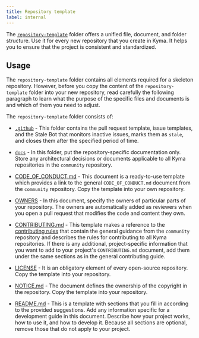 ```yaml
---
title: Repository template
label: internal
---
```


The [`repository-template`](https://github.com/kyma-project/community/tree/main/templates/repository-template) folder offers a unified file, document, and folder structure. Use it for every new repository that you create in Kyma. It helps you to ensure that the project is consistent and standardized.

## Usage

The `repository-template` folder contains all elements required for a skeleton repository. However, before you copy the content of the `repository-template` folder into your new repository, read carefully the following paragraph to learn what the purpose of the specific files and documents is and which of them you need to adjust.

The `repository-template` folder consists of:

* [`.github`](https://github.com/kyma-project/community/tree/main/templates/repository-template/.github) - This folder contains the pull request template, issue templates, and the Stale Bot that monitors inactive issues, marks them as `stale`, and closes them after the specified period of time.

* [`docs`](https://github.com/kyma-project/community/tree/main/templates/repository-template/docs) - In this folder, put the repository-specific documentation only. Store any architectural decisions or documents applicable to all Kyma repositories in the `community` repository.

* [CODE_OF_CONDUCT.md](https://github.com/kyma-project/community/blob/main/templates/repository-template/CODE_OF_CONDUCT.md) - This document is a ready-to-use template which provides a link to the general `CODE_OF_CONDUCT.md` document from the `community` repository. Copy the template into your own repository.

* [OWNERS](https://github.com/kyma-project/community/tree/main/templates/repository-template/OWNERS) - In this document, specify the owners of particular parts of your repository. The owners are automatically added as reviewers when you open a pull request that modifies the code and content they own.

* [CONTRIBUTING.md](https://github.com/kyma-project/community/blob/main/templates/repository-template/CONTRIBUTING.md) - This template makes a reference to the [contributing rules](../../contributing/02-contributing.md) that contain the general guidance from the `community` repository and describes the rules for contributing to all Kyma repositories. If there is any additional, project-specific information that you want to add to your project's `CONTRIBUTING.md` document, add them under the same sections as in the general contributing guide.

* [LICENSE](https://github.com/kyma-project/community/tree/main/templates/repository-template/LICENSE) - It is an obligatory element of every open-source repository. Copy the template into your repository.

* [NOTICE.md](https://github.com/kyma-project/community/tree/main/templates/repository-template/NOTICE.md) - The document defines the ownership of the copyright in the repository. Copy the template into your repository.

* [README.md](https://github.com/kyma-project/community/tree/main/templates/repository-template/README.md) - This is a template with sections that you fill in according to the provided suggestions. Add any information specific for a development guide in this document. Describe how your project works, how to use it, and how to develop it. Because all sections are optional, remove those that do not apply to your project.  
